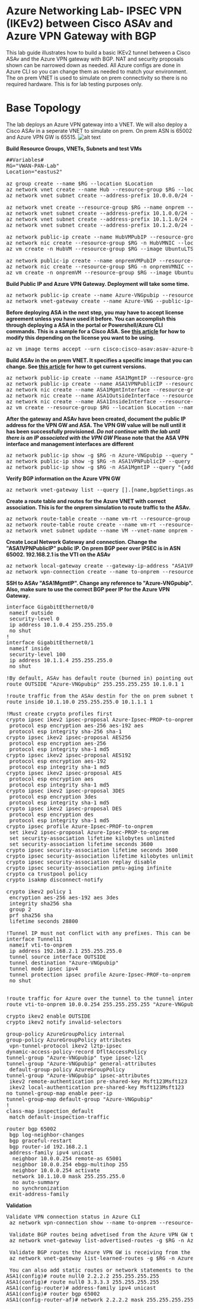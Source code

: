 # Azure Networking Lab- IPSEC VPN (IKEv2) between Cisco ASAv and Azure VPN Gateway with BGP

This lab guide illustrates how to build a basic IKEv2 tunnel between a Cisco ASAv and the Azure VPN gateway with BGP. NAT and security proposals shown can be narrowed down as needed. All Azure configs are done in Azure CLI so you can change them as needed to match your environment. The on prem VNET is used to simulate on prem connectivity so there is no required hardware. This is for lab testing purposes only.


# Base Topology
The lab deploys an Azure VPN gateway into a VNET. We will also deploy a Cisco ASAv in a seperate VNET to simulate on prem. On prem ASN is 65002 and Azure VPN GW is 65515.
![alt text](https://github.com/jwrightazure/lab/blob/master/images/asavlab.png)

**Build Resource Groups, VNETs, Subnets and test VMs**
<pre lang="...">
##Variables#
RG="VWAN-PAN-Lab"
Location="eastus2"

az group create --name $RG --location $Location
az network vnet create --name Hub --resource-group $RG --location $Location --address-prefixes 10.0.0.0/16 --subnet-name HubVM --subnet-prefix 10.0.10.0/24
az network vnet subnet create --address-prefix 10.0.0.0/24 --name GatewaySubnet --resource-group $RG --vnet-name Hub

az network vnet create --resource-group $RG --name onprem --location $Location --address-prefixes 10.1.0.0/16 --subnet-name VM --subnet-prefix 10.1.10.0/24
az network vnet subnet create --address-prefix 10.1.0.0/24 --name zeronet --resource-group $RG --vnet-name onprem
az network vnet subnet create --address-prefix 10.1.1.0/24 --name onenet --resource-group $RG --vnet-name onprem
az network vnet subnet create --address-prefix 10.1.2.0/24 --name twonet --resource-group $RG --vnet-name onprem

az network public-ip create --name HubVMPubIP --resource-group $RG --location $Location --allocation-method Dynamic
az network nic create --resource-group $RG -n HubVMNIC --location $Location --subnet HubVM --private-ip-address 10.0.10.10 --vnet-name Hub --public-ip-address HubVMPubIP --ip-forwarding true
az vm create -n HubVM --resource-group $RG --image UbuntuLTS --admin-username azureuser --admin-password Msft123Msft123 --nics HubVMNIC --no-wait --location $Location

az network public-ip create --name onpremVMPubIP --resource-group $RG --location $Location --allocation-method Dynamic
az network nic create --resource-group $RG -n onpremVMNIC --location $Location --subnet VM --private-ip-address 10.1.10.10 --vnet-name onprem --public-ip-address onpremVMPubIP --ip-forwarding true
az vm create -n onpremVM --resource-group $RG --image UbuntuLTS --admin-username azureuser --admin-password Msft123Msft123 --nics onpremVMNIC --no-wait --location $Location
</pre>

**Build Public IP and Azure VPN Gateway. Deployment will take some time.**
<pre lang="...">
az network public-ip create --name Azure-VNGpubip --resource-group $RG --allocation-method Dynamic --location $Location
az network vnet-gateway create --name Azure-VNG --public-ip-address Azure-VNGpubip --resource-group $RG --vnet Hub --gateway-type Vpn --vpn-type RouteBased --sku VpnGw3 --no-wait --location $Location
</pre>

**Before deploying ASA in the next step, you may have to accept license agreement unless you have used it before. You can accomplish this through deploying a ASA in the portal or Powershell/Azure CLI commands. This is a sample for a Cisco ASA. See [this article](../boot-specific-NVA-version/readme.md) for how to modify this depending on the license you want to be using.**
<pre lang="...">
az vm image terms accept --urn cisco:cisco-asav:asav-azure-byol:latest
</pre>

**Build ASAv in the on prem VNET. It specifies a specific image that you can change. See [this article](../boot-specific-NVA-version/readme.md) for how to get current versions.**
<pre lang="...">
az network public-ip create --name ASA1MgmtIP --resource-group $RG --idle-timeout 30 --allocation-method Static --location $Location
az network public-ip create --name ASA1VPNPublicIP --resource-group $RG --idle-timeout 30 --allocation-method Static --location $Location
az network nic create --name ASA1MgmtInterface --resource-group $RG --subnet twonet --vnet onprem --public-ip-address ASA1MgmtIP --private-ip-address 10.1.2.4 --ip-forwarding true --location $Location
az network nic create --name ASA1OutsideInterface --resource-group $RG --subnet zeronet --vnet onprem --public-ip-address ASA1VPNPublicIP --private-ip-address 10.1.0.4 --ip-forwarding true --location $Location
az network nic create --name ASA1InsideInterface --resource-group $RG --subnet onenet --vnet onprem --private-ip-address 10.1.1.4 --ip-forwarding true --location $Location
az vm create --resource-group $RG --location $Location --name ASA1 --size Standard_D3_v2 --nics ASA1MgmtInterface ASA1OutsideInterface ASA1InsideInterface  --image cisco:cisco-asav:asav-azure-byol:latest --admin-username azureuser --admin-password Msft123Msft123 --no-wait
</pre>

**After the gateway and ASAv have been created, document the public IP address for the VPN GW and ASA. The VPN GW value will be null until it has been successfully provisioned. *Do not continue with the lab until there is an IP associated with the VPN GW* Please note that the ASA VPN interface and management interfaces are different**
<pre lang="...">
az network public-ip show -g $RG -n Azure-VNGpubip --query "{address: ipAddress}"
az network public-ip show -g $RG -n ASA1VPNPublicIP --query "{address: ipAddress}"
az network public-ip show -g $RG -n ASA1MgmtIP --query "{address: ipAddress}"
</pre>

**Verify BGP information on the Azure VPN GW**
<pre lang="...">
az network vnet-gateway list --query [].[name,bgpSettings.asn,bgpSettings.bgpPeeringAddress] -o table --resource-group $RG
</pre>

**Create a route table and routes for the Azure VNET with correct association. This is for the onprem simulation to route traffic to the ASAv.**
<pre lang="...">
az network route-table create --name vm-rt --resource-group $RG
az network route-table route create --name vm-rt --resource-group $RG --route-table-name vm-rt --address-prefix 10.0.0.0/16 --next-hop-type VirtualAppliance --next-hop-ip-address 10.1.1.4
az network vnet subnet update --name VM --vnet-name onprem --resource-group $RG --route-table vm-rt
</pre>

**Create Local Network Gateway and connection. Change the "ASA1VPNPublicIP" public IP. On prem BGP peer over IPSEC is in ASN 65002. 192.168.2.1 is the VTI on the ASAv**
<pre lang="...">
az network local-gateway create --gateway-ip-address "ASA1VPNPublicIP" --name to-onprem --resource-group $RG --asn 65002 --bgp-peering-address 192.168.2.1
az network vpn-connection create --name to-onprem --resource-group $RG --vnet-gateway1 Azure-VNG --location $Location --shared-key Msft123Msft123 --local-gateway2 to-onprem --enable-bgp
</pre>

**SSH to ASAv "ASA1MgmtIP". Change any reference to "Azure-VNGpubip". Also, make sure to use the correct BGP peer IP for the Azure VPN Gateway.**
<pre lang="...">
interface GigabitEthernet0/0
 nameif outside
 security-level 0
 ip address 10.1.0.4 255.255.255.0 
 no shut
!
interface GigabitEthernet0/1
 nameif inside
 security-level 100
 ip address 10.1.1.4 255.255.255.0
 no shut

!By default, ASAv has default route (burned in) pointing out the Mgmt interface. Route Azure VPN GW out the outside interface which we're using for VPN termination
route OUTSIDE "Azure-VNGpubip" 255.255.255.255 10.1.0.1 1

!route traffic from the ASAv destin for the on prem subnet to the fabric
route inside 10.1.10.0 255.255.255.0 10.1.1.1 1

!Must create crypto profiles first
crypto ipsec ikev2 ipsec-proposal Azure-Ipsec-PROP-to-onprem
 protocol esp encryption aes-256 aes-192 aes
 protocol esp integrity sha-256 sha-1
crypto ipsec ikev2 ipsec-proposal AES256
 protocol esp encryption aes-256
 protocol esp integrity sha-1 md5
crypto ipsec ikev2 ipsec-proposal AES192
 protocol esp encryption aes-192
 protocol esp integrity sha-1 md5
crypto ipsec ikev2 ipsec-proposal AES
 protocol esp encryption aes
 protocol esp integrity sha-1 md5
crypto ipsec ikev2 ipsec-proposal 3DES
 protocol esp encryption 3des
 protocol esp integrity sha-1 md5
crypto ipsec ikev2 ipsec-proposal DES
 protocol esp encryption des
 protocol esp integrity sha-1 md5
crypto ipsec profile Azure-Ipsec-PROF-to-onprem
 set ikev2 ipsec-proposal Azure-Ipsec-PROP-to-onprem
 set security-association lifetime kilobytes unlimited
 set security-association lifetime seconds 3600
crypto ipsec security-association lifetime seconds 3600
crypto ipsec security-association lifetime kilobytes unlimited
crypto ipsec security-association replay disable
crypto ipsec security-association pmtu-aging infinite
crypto ca trustpool policy
crypto isakmp disconnect-notify

crypto ikev2 policy 1
 encryption aes-256 aes-192 aes 3des
 integrity sha256 sha
 group 2
 prf sha256 sha
 lifetime seconds 28800

!Tunnel IP must not conflict with any prefixes. This can be a /30
interface Tunnel11
 nameif vti-to-onprem
 ip address 192.168.2.1 255.255.255.0 
 tunnel source interface OUTSIDE
 tunnel destination "Azure-VNGpubip"
 tunnel mode ipsec ipv4
 tunnel protection ipsec profile Azure-Ipsec-PROF-to-onprem
 no shut


!route traffic for Azure over the tunnel to the tunnel interface
route vti-to-onprem 10.0.0.254 255.255.255.255 "Azure-VNGpubip" 1

crypto ikev2 enable OUTSIDE
crypto ikev2 notify invalid-selectors

group-policy AzureGroupPolicy internal
group-policy AzureGroupPolicy attributes
 vpn-tunnel-protocol ikev2 l2tp-ipsec 
dynamic-access-policy-record DfltAccessPolicy
tunnel-group "Azure-VNGpubip" type ipsec-l2l
tunnel-group "Azure-VNGpubip" general-attributes
 default-group-policy AzureGroupPolicy
tunnel-group "Azure-VNGpubip" ipsec-attributes
 ikev2 remote-authentication pre-shared-key Msft123Msft123
 ikev2 local-authentication pre-shared-key Msft123Msft123
no tunnel-group-map enable peer-ip
tunnel-group-map default-group "Azure-VNGpubip"
!
class-map inspection_default
 match default-inspection-traffic

router bgp 65002
 bgp log-neighbor-changes
 bgp graceful-restart
 bgp router-id 192.168.2.1
 address-family ipv4 unicast
  neighbor 10.0.0.254 remote-as 65001
  neighbor 10.0.0.254 ebgp-multihop 255
  neighbor 10.0.0.254 activate
  network 10.1.10.0 mask 255.255.255.0
  no auto-summary
  no synchronization
 exit-address-family
</pre>

**Validation**
<pre lang="...">
Validate VPN connection status in Azure CLI
 az network vpn-connection show --name to-onprem --resource-group $RG --query "{status: connectionStatus}"

 Validate BGP routes being advetised from the Azure VPN GW to the ASA
 az network vnet-gateway list-advertised-routes -g $RG -n Azure-VNG --peer 192.168.2.1 -o table

 Validate BGP routes the Azure VPN GW is receiving from the ASA
 az network vnet-gateway list-learned-routes -g $RG -n Azure-VNG -o table

 You can also add static routes or network statements to the ASA to validate new prefixes are added to the Azure effective route table.
ASA1(config)# route null0 2.2.2.2 255.255.255.255
ASA1(config)# route null0 3.3.3.3 255.255.255.255
ASA1(config-router)# address-family ipv4 unicast 
ASA1(config)# router bgp 65002
ASA1(config-router-af)# network 2.2.2.2 mask 255.255.255.255
</pre>
